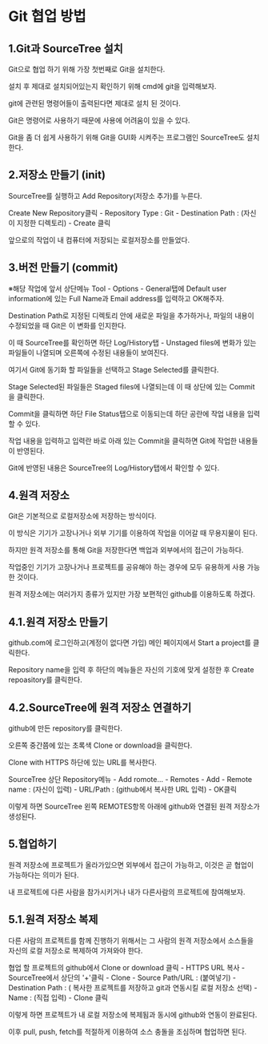 Git 협업 방법
=============

1.Git과 SourceTree 설치
-----------------------

Git으로 협업 하기 위해 가장 첫번째로 Git을 설치한다.

설치 후 제대로 설치되어있는지 확인하기 위해 cmd에 git을 입력해보자.

git에 관련된 명령어들이 출력된다면 제대로 설치 된 것이다.

Git은 명령어로 사용하기 때문에 사용에 어려움이 있을 수 있다.

Git을 좀 더 쉽게 사용하기 위해 Git을 GUI화 시켜주는 프로그램인 SourceTree도 설치한다.

2.저장소 만들기 (init)
-----------------------

SourceTree를 실행하고 Add Repository(저장소 추가)를 누른다.

Create New Repository클릭 - Repository Type : Git - Destination Path : (자신이 지정한 디렉토리) - Create 클릭

앞으로의 작업이 내 컴퓨터에 저장되는 로컬저장소를 만들었다.


3.버전 만들기 (commit)
-----------------------

※해당 작업에 앞서 상단메뉴 Tool - Options - General탭에 Default user information에 있는 Full Name과 Email address를 입력하고 OK해주자.

Destination Path로 지정된 디렉토리 안에 새로운 파일을 추가하거나, 파일의 내용이 수정되었을 때 Git은 이 변화를 인지한다.

이 때 SourceTree를 확인하면 하단 Log/History탭 - Unstaged files에 변화가 있는 파일들이 나열되며 오른쪽에 수정된 내용들이 보여진다.

여기서 Git에 동기화 할 파일들을 선택하고 Stage Selected를 클릭한다.

Stage Selected된 파일들은 Staged files에 나열되는데 이 때 상단에 있는 Commit을 클릭한다.

Commit을 클릭하면 하단 File Status탭으로 이동되는데 하단 공란에 작업 내용을 입력할 수 있다.

작업 내용을 입력하고 입력란 바로 아래 있는 Commit을 클릭하면 Git에 작업한 내용들이 반영된다.

Git에 반영된 내용은 SourceTree의 Log/History탭에서 확인할 수 있다.

4.원격 저장소
--------------

Git은 기본적으로 로컬저장소에 저장하는 방식이다.

이 방식은 기기가 고장나거나 외부 기기를 이용하여 작업을 이어갈 때 무용지물이 된다.

하지만 원격 저장소를 통해 Git을 저장한다면 백업과 외부에서의 접근이 가능하다.

작업중인 기기가 고장나거나 프로젝트를 공유해야 하는 경우에 모두 유용하게 사용 가능한 것이다.

원격 저장소에는 여러가지 종류가 있지만 가장 보편적인 github를 이용하도록 하겠다.


4.1.원격 저장소 만들기
----------------------

github.com에 로그인하고(계정이 없다면 가입) 메인 페이지에서 Start a project를 클릭한다.

Repository name을 입력 후 하단의 메뉴들은 자신의 기호에 맞게 설정한 후 Create repoasitory를 클릭한다.

4.2.SourceTree에 원격 저장소 연결하기
-------------------------------------

github에 만든 repository를 클릭한다.

오른쪽 중간쯤에 있는 초록색 Clone or download을 클릭한다.

Clone with HTTPS 하단에 있는 URL를 복사한다.

SourceTree 상단 Repository메뉴 - Add romote... - Remotes - Add - Remote name : (자신이 입력) - URL/Path : (github에서 복사한 URL 입력) - OK클릭

이렇게 하면 SourceTree 왼쪽 REMOTES항목 아래에 github와 연결된 원격 저장소가 생성된다.

5.협업하기
-----------

원격 저장소에 프로젝트가 올라가있으면 외부에서 접근이 가능하고, 이것은 곧 협업이 가능하다는 의미가 된다.

내 프로젝트에 다른 사람을 참가시키거나 내가 다른사람의 프로젝트에 참여해보자.

5.1.원격 저장소 복제
--------------------

다른 사람의 프로젝트를 함께 진행하기 위해서는 그 사람의 원격 저장소에서 소스들을 자신의 로컬 저장소로 복제하여 가져와야 한다.

협업 할 프로젝트의 github에서 Clone or download 클릭 - HTTPS URL 복사 - SourceTree에서 상단의 '+'클릭 - Clone - Source Path/URL : (붙여넣기) - Destination Path : (
복사한 프로젝트를 저장하고 git과 연동시킬 로컬 저장소 선택) - Name : (직접 입력) - Clone 클릭

이렇게 하면 프로젝트가 내 로컬 저장소에 복제됨과 동시에 github와 연동이 완료된다.

이후 pull, push, fetch를 적절하게 이용하여 소스 충돌을 조심하며 협업하면 된다.